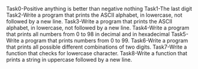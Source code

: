 Task0-Positive anything is better than negative nothing
Task1-The last digit
Task2-Write a program that prints the ASCII alphabet, in lowercase, not followed by a new line.
Task3-Write a program that prints the ASCII alphabet, in lowercase, not followed by a new line.
Task4-Write a program that prints all numbers from 0 to 98 in decimal and in hexadecimal
Task5-Write a program that prints numbers from 0 to 99.
Task6-Write a program that prints all possible different combinations of two digits.
Task7-Write a function that checks for lowercase character.
Task8-Write a function that prints a string in uppercase followed by a new line.
